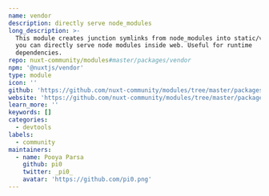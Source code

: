 ```yaml
---
name: vendor
description: directly serve node_modules
long_description: >-
  This module creates junction symlinks from node_modules into static/vendor so
  you can directly serve node modules inside web. Useful for runtime
  dependencies.
repo: nuxt-community/modules#master/packages/vendor
npm: '@nuxtjs/vendor'
type: module
icon: ''
github: 'https://github.com/nuxt-community/modules/tree/master/packages/vendor'
website: 'https://github.com/nuxt-community/modules/tree/master/packages/vendor'
learn_more: ''
keywords: []
categories:
  - devtools
labels:
  - community
maintainers:
  - name: Pooya Parsa
    github: pi0
    twitter: _pi0_
    avatar: 'https://github.com/pi0.png'
---
```

